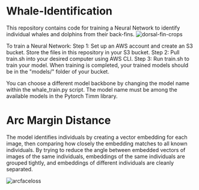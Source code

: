 # Whale-Identification

This repository contains code for training a Neural Network to identify individual whales and dolphins from their back-fins.
![dorsal-fin-crops](https://user-images.githubusercontent.com/33522459/164789213-3e6ed9ef-43d4-4714-85a5-c98b42cbb720.png)

To train a Neural Network:
Step 1: Set up an AWS account and create an S3 bucket. Store the files in this repository in your S3 bucket.
Step 2: Pull train.sh into your desired computer using AWS CLI.
Step 3: Run train.sh to train your model. When training is completed, your trained models should be in the "models/" folder of your bucket.

You can choose a different model backbone by changing the model name within the whale_train.py script.
The model name must be among the available models in the Pytorch Timm library. 
  
# Arc Margin Distance

The model identifies individuals by creating a vector embedding for each image, then comparing how closely the embedding matches to all known individuals. 
By trying to reduce the angle between embedded vectors of images of the same individuals, embeddings of the same individuals are grouped tightly, and embeddings of different individuals are cleanly separated. 

![arcfaceloss](https://user-images.githubusercontent.com/33522459/164778056-9dcd3f6d-03f6-4374-a17a-ac8687b81c4a.png)
